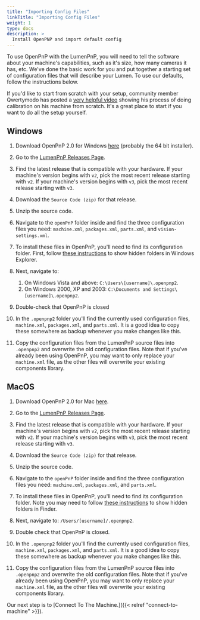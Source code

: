 ```yaml
---
title: "Importing Config Files"
linkTitle: "Importing Config Files"
weight: 1
type: docs
description: >
  Install OpenPNP and import default config
---
```


To use OpenPnP with the LumenPnP, you will need to tell the software about your machine's capabilities, such as it's size, how many cameras it has, etc. We've done the basic work for you and put together a starting set of configuration files that will describe your Lumen. To use our defaults, follow the instructions below.

If you'd like to start from scratch with your setup, community member Qwertymodo has posted a [very helpful video](https://www.youtube.com/watch?v=vuFalyzcCZA) showing his process of doing calibration on his machine from scratch. It's a great place to start if you want to do all the setup yourself.

## Windows

1. Download OpenPnP 2.0 for Windows [here](https://openpnp.org/downloads/) (probably the 64 bit installer).

2. Go to the [LumenPnP Releases Page](https://github.com/opulo-inc/lumenpnp/releases).

3. Find the latest release that is compatible with your hardware. If your machine's version begins with `v2`, pick the most recent release starting with `v2`. If your machine's version begins with `v3`, pick the most recent release starting with `v3`.

4. Download the `Source Code (zip)` for that release.

5. Unzip the source code.

6. Navigate to the `openPnP` folder inside and find the three configuration files you need: `machine.xml`, `packages.xml`, `parts.xml`, and `vision-settings.xml`.

7. To install these files in OpenPnP, you'll need to find its configuration folder. First, follow [these instructions](https://support.microsoft.com/en-us/windows/show-hidden-files-0320fe58-0117-fd59-6851-9b7f9840fdb2) to show hidden folders in Windows Explorer.

8. Next, navigate to:
   1. On Windows Vista and above: `C:\Users\[username]\.openpnp2`.
   2. On Windows 2000, XP and 2003: `C:\Documents and Settings\[username]\.openpnp2`.
  
9. Double-check that OpenPnP is closed

10. In the `.openpnp2` folder you'll find the currently used configuration files, `machine.xml`, `packages.xml`, and `parts.xml`. It is a good idea to copy these somewhere as backup whenever you make changes like this.

11. Copy the configuration files from the LumenPnP source files into `.openpnp2` and overwrite the old configuration files. Note that if you've already been using OpenPnP, you may want to only replace your `machine.xml` file, as the other files will overwrite your existing components library.

## MacOS

1. Download OpenPnP 2.0 for Mac [here](https://openpnp.org/downloads/).

2. Go to the [LumenPnP Releases Page](https://github.com/opulo-inc/lumenpnp/releases).

3. Find the latest release that is compatible with your hardware. If your machine's version begins with `v2`, pick the most recent release starting with `v2`. If your machine's version begins with `v3`, pick the most recent release starting with `v3`.

4. Download the `Source Code (zip)` for that release.

5. Unzip the source code.

6. Navigate to the `openPnP` folder inside and find the three configuration files you need: `machine.xml`, `packages.xml`, and `parts.xml`.

7. To install these files in OpenPnP, you'll need to find its configuration folder. Note you may need to follow [these instructions](https://www.macworld.com/article/671158/how-to-show-hidden-files-on-a-mac.html) to show hidden folders in Finder.

8. Next, navigate to: `/Users/[username]/.openpnp2`.
  
9. Double check that OpenPnP is closed.

10. In the `.openpnp2` folder you'll find the currently used configuration files, `machine.xml`, `packages.xml`, and `parts.xml`. It is a good idea to copy these somewhere as backup whenever you make changes like this.

11. Copy the configuration files from the LumenPnP source files into `.openpnp2` and overwrite the old configuration files. Note that if you've already been using OpenPnP, you may want to only replace your `machine.xml` file, as the other files will overwrite your existing components library.

Our next step is to [Connect To The Machine.]({{< relref "connect-to-machine" >}}).
